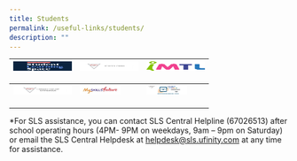 ```yaml
---
title: Students
permalink: /useful-links/students/
description: ""
---
```

<table>
<thead>
  <tr>
    <th><img src="/images/SLSLogo-e1661422248124.png" alt="GIRL GUIDES" width="106" height="17"><br><br><a href="/programmes/student-development/co-curricular-activities/girl-guides/" target="_blank" rel="noopener noreferrer"></a></th>
    <th><img src="/images/School-GMAIL.jpeg" alt="NATIONAL CADET CORPS" width="106" height="17"><br><br><a href="/programmes/student-development/co-curricular-activities/national-cadet-corps/" target="_blank" rel="noopener noreferrer"></a></th>
    <th><img src="/images/IMTL-Icon.png" alt="NATIONAL POLICE CADET CORPS" width="106" height="17"><br><br><a href="/programmes/student-development/co-curricular-activities/national-police-cadet-corps/" target="_blank" rel="noopener noreferrer"></a></th>
  </tr>
</thead>
<tbody>
  <tr>
    <td><img src="/images/Library-Catalogue-online-Icon.jpeg" alt="ST JOHN BRIGADE" width="106" height="17"><br><br><a href="/programmes/student-development/co-curricular-activities/st-john-brigade/" target="_blank" rel="noopener noreferrer"></a></td>
    <td><img src="/images/MySkillsFuture-Icon.jpeg" alt="SCOUTS" width="74" height="17"><br><br><a href="/programmes/student-development/co-curricular-activities/scouts/" target="_blank" rel="noopener noreferrer"></a></td>
    <td><img src="/images/Password-reset-tool-logo-768x520.jpeg" alt="SCOUTS" width="74" height="17"><br><br><a href="/programmes/student-development/co-curricular-activities/scouts/" target="_blank" rel="noopener noreferrer"></a></td>
  </tr>
</tbody>
</table>

\*For SLS assistance, you can contact SLS Central Helpline (67026513) after school operating hours (4PM- 9PM on weekdays, 9am – 9pm on Saturday) or email the SLS Central Helpdesk at helpdesk@sls.ufinity.com at any time for assistance.